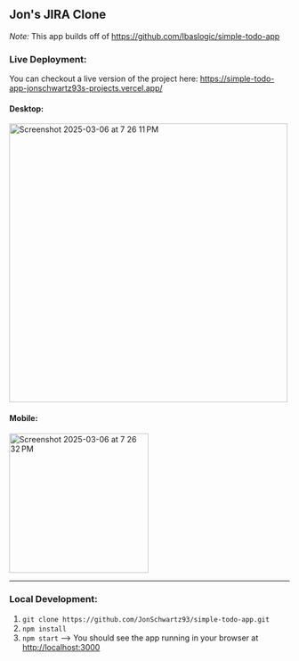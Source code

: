 ## Jon's JIRA Clone

_Note:_ This app builds off of https://github.com/Ibaslogic/simple-todo-app

### Live Deployment:
You can checkout a live version of the project here: https://simple-todo-app-jonschwartz93s-projects.vercel.app/

#### Desktop:
<img width="500" alt="Screenshot 2025-03-06 at 7 26 11 PM" src="https://github.com/user-attachments/assets/95bdeceb-8337-402d-ba21-5dc5ab406798" />


#### Mobile:
<img width="250" alt="Screenshot 2025-03-06 at 7 26 32 PM" src="https://github.com/user-attachments/assets/63dd4575-1518-4234-be32-702b882a1bf3" />

---
### Local Development:
1. `git clone https://github.com/JonSchwartz93/simple-todo-app.git`
2. `npm install`
3. `npm start` --> You should see the app running in your browser at [http://localhost:3000](http://localhost:3000)
